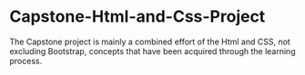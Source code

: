 # Capstone-Html-and-Css-Project
The Capstone project is mainly a combined effort of the Html and CSS, not excluding Bootstrap, concepts that have been acquired through the learning process.
